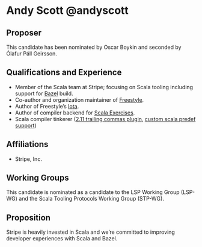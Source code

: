 # Andy Scott @andyscott

## Proposer

This candidate has been nominated by Oscar Boykin and seconded by Ólafur Páll Geirsson.


## Qualifications and Experience

- Member of the Scala team at Stripe; focusing on Scala tooling including support for [Bazel](https://github.com/bazelbuild/rules_scala) build.
- Co-author and organization maintainer of [Freestyle](http://frees.io/).
- Author of Freestyle’s [Iota](https://github.com/frees-io/iota).
- Author of compiler backend for [Scala Exercises](http://scala-exercises.org).
- Scala compiler tinkerer ([2.11 trailing commas plugin](https://github.com/47deg/scala-commas), [custom scala predef support](https://github.com/scala/scala/pull/5350))

## Affiliations

- Stripe, Inc.

## Working Groups

This candidate is nominated as a candidate to the LSP Working Group (LSP-WG)
and the Scala Tooling Protocols Working Group (STP-WG).

## Proposition

Stripe is heavily invested in Scala and we’re committed to improving developer experiences with Scala and Bazel.
